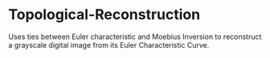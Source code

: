 # Topological-Reconstruction
Uses ties between Euler characteristic and Moebius Inversion to reconstruct a grayscale digital image from its Euler Characteristic Curve.
